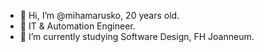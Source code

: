 - 👋 Hi, I’m @mihamarusko, 20 years old.
- 👀 IT & Automation Engineer.
- 🌱 I’m currently studying Software Design, FH Joanneum.

<!---
mihamarusko/mihamarusko is a ✨ special ✨ repository because its `README.md` (this file) appears on your GitHub profile.
You can click the Preview link to take a look at your changes.
--->
